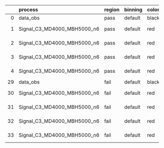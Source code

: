 |    | process                     | region   | binning   | color   | process_type   |   scale | variation   | source_filename                                                      | source_histname    | alias                       | title     |   combine_idx |     lnN |   shapes | syst_type   | direction   | variation_alias   |
|---:|:----------------------------|:---------|:----------|:--------|:---------------|--------:|:------------|:---------------------------------------------------------------------|:-------------------|:----------------------------|:----------|--------------:|--------:|---------:|:------------|:------------|:------------------|
|  0 | data_obs                    | pass     | default   | black   | DATA           |       1 | nominal     | ./histograms_for_2DAlphabet_v18//BH_Data.root                        | hpass              | Data                        | Data      |           nan | nan     |      nan | nan         | nan         | nan               |
|  1 | Signal_C3_MD4000_MBH5000_n6 | pass     | default   | red     | SIGNAL         |       1 | lumi        | ./histograms_for_2DAlphabet_v18//BH_Signal_C3_MD4000_MBH5000_n6.root | hpass              | Signal_C3_MD4000_MBH5000_n6 | BH signal |           nan |   1.016 |      nan | lnN         | nan         | nan               |
|  2 | Signal_C3_MD4000_MBH5000_n6 | pass     | default   | red     | SIGNAL         |       1 | SVM         | ./histograms_for_2DAlphabet_v18//BH_Signal_C3_MD4000_MBH5000_n6.root | hpass_SVMsyst_up   | Signal_C3_MD4000_MBH5000_n6 | BH signal |           nan | nan     |        1 | shapes      | Up          | SVMsyst           |
|  3 | Signal_C3_MD4000_MBH5000_n6 | pass     | default   | red     | SIGNAL         |       1 | SVM         | ./histograms_for_2DAlphabet_v18//BH_Signal_C3_MD4000_MBH5000_n6.root | hpass_SVMsyst_down | Signal_C3_MD4000_MBH5000_n6 | BH signal |           nan | nan     |        1 | shapes      | Down        | SVMsyst           |
|  4 | Signal_C3_MD4000_MBH5000_n6 | pass     | default   | red     | SIGNAL         |       1 | nominal     | ./histograms_for_2DAlphabet_v18//BH_Signal_C3_MD4000_MBH5000_n6.root | hpass              | Signal_C3_MD4000_MBH5000_n6 | BH signal |           nan | nan     |      nan | nan         | nan         | nan               |
| 29 | data_obs                    | fail     | default   | black   | DATA           |       1 | nominal     | ./histograms_for_2DAlphabet_v18//BH_Data.root                        | hfail              | Data                        | Data      |           nan | nan     |      nan | nan         | nan         | nan               |
| 30 | Signal_C3_MD4000_MBH5000_n6 | fail     | default   | red     | SIGNAL         |       1 | lumi        | ./histograms_for_2DAlphabet_v18//BH_Signal_C3_MD4000_MBH5000_n6.root | hfail              | Signal_C3_MD4000_MBH5000_n6 | BH signal |           nan |   1.016 |      nan | lnN         | nan         | nan               |
| 31 | Signal_C3_MD4000_MBH5000_n6 | fail     | default   | red     | SIGNAL         |       1 | SVM         | ./histograms_for_2DAlphabet_v18//BH_Signal_C3_MD4000_MBH5000_n6.root | hfail_SVMsyst_up   | Signal_C3_MD4000_MBH5000_n6 | BH signal |           nan | nan     |        1 | shapes      | Up          | SVMsyst           |
| 32 | Signal_C3_MD4000_MBH5000_n6 | fail     | default   | red     | SIGNAL         |       1 | SVM         | ./histograms_for_2DAlphabet_v18//BH_Signal_C3_MD4000_MBH5000_n6.root | hfail_SVMsyst_down | Signal_C3_MD4000_MBH5000_n6 | BH signal |           nan | nan     |        1 | shapes      | Down        | SVMsyst           |
| 33 | Signal_C3_MD4000_MBH5000_n6 | fail     | default   | red     | SIGNAL         |       1 | nominal     | ./histograms_for_2DAlphabet_v18//BH_Signal_C3_MD4000_MBH5000_n6.root | hfail              | Signal_C3_MD4000_MBH5000_n6 | BH signal |           nan | nan     |      nan | nan         | nan         | nan               |